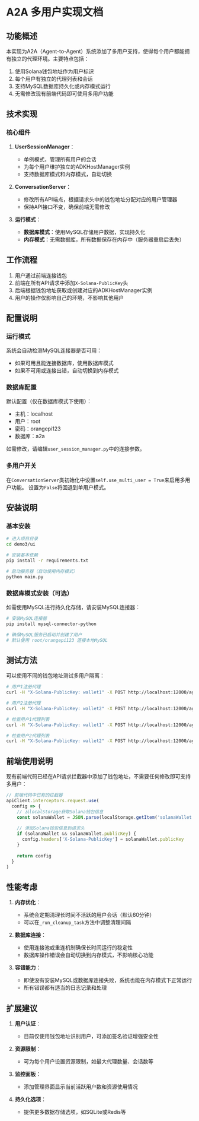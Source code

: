 # A2A 多用户实现文档

## 功能概述

本实现为A2A（Agent-to-Agent）系统添加了多用户支持，使得每个用户都能拥有独立的代理环境。主要特点包括：

1. 使用Solana钱包地址作为用户标识
2. 每个用户有独立的代理列表和会话
3. 支持MySQL数据库持久化或内存模式运行
4. 无需修改现有前端代码即可使用多用户功能

## 技术实现

### 核心组件

1. **UserSessionManager**：
   - 单例模式，管理所有用户的会话
   - 为每个用户维护独立的ADKHostManager实例
   - 支持数据库模式和内存模式，自动切换

2. **ConversationServer**：
   - 修改所有API端点，根据请求头中的钱包地址分配对应的用户管理器
   - 保持API接口不变，确保前端无需修改

3. **运行模式**：
   - **数据库模式**：使用MySQL存储用户数据，实现持久化
   - **内存模式**：无需数据库，所有数据保存在内存中（服务器重启后丢失）

## 工作流程

1. 用户通过前端连接钱包
2. 前端在所有API请求中添加`X-Solana-PublicKey`头
3. 后端根据钱包地址获取或创建对应的ADKHostManager实例
4. 用户的操作仅影响自己的环境，不影响其他用户

## 配置说明

### 运行模式

系统会自动检测MySQL连接器是否可用：
- 如果可用且能连接数据库，使用数据库模式
- 如果不可用或连接出错，自动切换到内存模式

### 数据库配置

默认配置（仅在数据库模式下使用）：
- 主机：localhost
- 用户：root
- 密码：orangepi123
- 数据库：a2a

如需修改，请编辑`user_session_manager.py`中的连接参数。

### 多用户开关

在`ConversationServer`类初始化中设置`self.use_multi_user = True`来启用多用户功能。
设置为`False`将回退到单用户模式。

## 安装说明

### 基本安装

```bash
# 进入项目目录
cd demo3/ui

# 安装基本依赖
pip install -r requirements.txt

# 启动服务器（自动使用内存模式）
python main.py
```

### 数据库模式安装（可选）

如需使用MySQL进行持久化存储，请安装MySQL连接器：

```bash
# 安装MySQL连接器
pip install mysql-connector-python

# 确保MySQL服务已启动并创建了用户
# 默认使用 root/orangepi123 连接本地MySQL
```

## 测试方法

可以使用不同的钱包地址测试多用户隔离：

```bash
# 用户1注册代理
curl -H "X-Solana-PublicKey: wallet1" -X POST http://localhost:12000/agent/register -d '{"params": "http://agent1.example.com"}'

# 用户2注册代理
curl -H "X-Solana-PublicKey: wallet2" -X POST http://localhost:12000/agent/register -d '{"params": "http://agent2.example.com"}'

# 检查用户1代理列表
curl -H "X-Solana-PublicKey: wallet1" -X POST http://localhost:12000/agent/list

# 检查用户2代理列表
curl -H "X-Solana-PublicKey: wallet2" -X POST http://localhost:12000/agent/list
```

## 前端使用说明

现有前端代码已经在API请求拦截器中添加了钱包地址，不需要任何修改即可支持多用户：

```javascript
// 前端代码中已有的拦截器
apiClient.interceptors.request.use(
  config => {
    // 从localStorage获取Solana钱包信息
    const solanaWallet = JSON.parse(localStorage.getItem('solanaWallet') || '{}')
    
    // 添加Solana钱包信息到请求头
    if (solanaWallet && solanaWallet.publicKey) {
      config.headers['X-Solana-PublicKey'] = solanaWallet.publicKey
    }
    
    return config
  }
)
```

## 性能考虑

1. **内存优化**：
   - 系统会定期清理长时间不活跃的用户会话（默认60分钟）
   - 可以在`_run_cleanup_task`方法中调整清理间隔

2. **数据库连接**：
   - 使用连接池或重连机制确保长时间运行的稳定性
   - 数据库操作错误会自动切换到内存模式，不影响核心功能

3. **容错能力**：
   - 即使没有安装MySQL或数据库连接失败，系统也能在内存模式下正常运行
   - 所有错误都有适当的日志记录和处理

## 扩展建议

1. **用户认证**：
   - 目前仅使用钱包地址识别用户，可添加签名验证增强安全性

2. **资源限制**：
   - 可为每个用户设置资源限制，如最大代理数量、会话数等

3. **监控面板**：
   - 添加管理界面显示当前活跃用户数和资源使用情况

4. **持久化选项**：
   - 提供更多数据存储选项，如SQLite或Redis等 